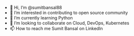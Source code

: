- 👋 Hi, I’m @sumitbansal88
- 👀 I’m interested in contributing to open source community
- 🌱 I’m currently learning Python
- 💞️ I’m looking to collaborate on Cloud, DevOps, Kubernetes
- 📫 How to reach me Sumit Bansal on LinkedIn

<!---
sumitbansal88/sumitbansal88 is a ✨ special ✨ repository because its `README.md` (this file) appears on your GitHub profile.
You can click the Preview link to take a look at your changes.
--->
